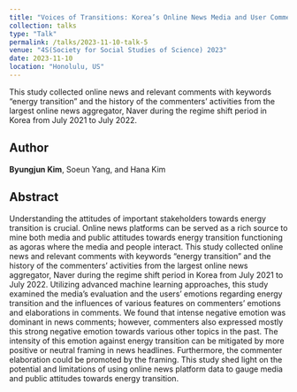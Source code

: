 ```yaml
---
title: "Voices of Transitions: Korea’s Online News Media and User Comments on the Energy Transition"
collection: talks
type: "Talk"
permalink: /talks/2023-11-10-talk-5
venue: "4S(Society for Social Studies of Science) 2023"
date: 2023-11-10
location: "Honolulu, US"
---
```

This study collected online news and relevant comments with keywords “energy transition” and the history of the commenters’ activities from the largest online news aggregator, Naver during the regime shift period in Korea from July 2021 to July 2022. 

## Author
**Byungjun Kim**, Soeun Yang, and Hana Kim

## Abstract
Understanding the attitudes of important stakeholders towards energy transition is crucial. Online news platforms can be served as a rich source to mine both media and public attitudes towards energy transition functioning as agoras where the media and people interact.  This study collected online news and relevant comments with keywords “energy transition” and the history of the commenters’ activities from the largest online news aggregator, Naver during the regime shift period in Korea from July 2021 to July 2022. Utilizing advanced machine learning approaches, this study examined the media’s evaluation and the users’ emotions regarding energy transition and the influences of various features on commenters’ emotions and elaborations in comments.  We found that intense negative emotion was dominant in news comments; however, commenters also expressed mostly this strong negative emotion towards various other topics in the past. The intensity of this emotion against energy transition can be mitigated by more positive or neutral framing in news headlines. Furthermore, the commenter elaboration could be promoted by the framing. This study shed light on the potential and limitations of using online news platform data to gauge media and public attitudes towards energy transition.